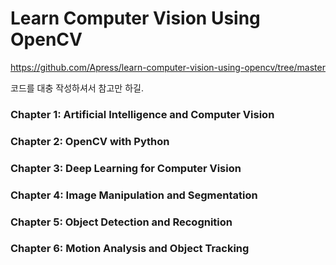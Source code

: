 # Learn Computer Vision Using OpenCV
https://github.com/Apress/learn-computer-vision-using-opencv/tree/master

코드를 대충 작성하셔서 참고만 하길.
### Chapter 1: Artificial Intelligence and Computer Vision
### Chapter 2: OpenCV with Python
### Chapter 3: Deep Learning for Computer Vision
### Chapter 4: Image Manipulation and Segmentation
### Chapter 5: Object Detection and Recognition
### Chapter 6: Motion Analysis and Object Tracking
